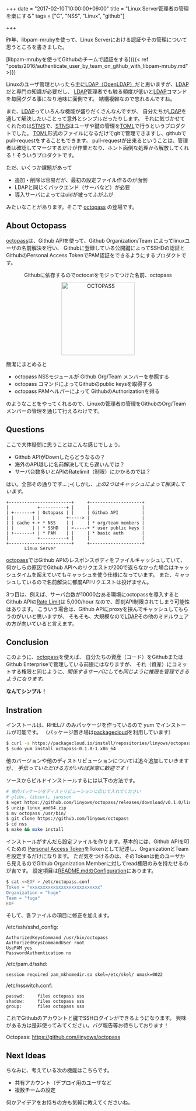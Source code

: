+++
date = "2017-02-10T10:00:00+09:00"
title = "Linux Server管理者の管理を楽にする"
tags = ["C", "NSS", "Linux", "github"]

+++

昨年、libpam-mrubyを使って、Linux Serverにおける認証やその管理について思うところを書きました。

[libpam-mrubyを使ってGithubのチームで認証をする]({{< ref "posts/2016/authenticate_user_by_team_on_github_with_libpam-mruby.md" >}})

Linuxのユーザ管理といったら主に[LDAP（OpenLDAP）][ldap]だと思いますが、[LDAP][ldap]だと専門の知識が必要だし、
[LDAP][ldap]管理者でも触る頻度が低いと[LDAP][ldap]コマンドを毎回ググる事になり地味に面倒です。
結構複雑なので忘れるんですね。

また、[LDAP][ldap]っていろんな機能が盛りだくさんなんですが、
自分たちが[LDAP][ldap]を通して解決したいことって意外とシンプルだったりします。
それに気づかせてくれたのは[STNS][stns]で、[STNS][stns]はユーザや鍵の管理を[TOML][toml]で行うというプロダクトでした。
[TOML][toml]形式のファイルになるだけでgitで管理できますし、githubでpull-requestをすることもできます。
pull-requestが出来るということは、管理者は確認してマージするだけが作業となり、ホント面倒な処理から解放してくれる！そういうプロダクトです。

ただ、いくつか課題があって

- 追加・削除は容易だが、最初の設定ファイル作るのが面倒
- LDAPと同じくバックエンド（サーバなど）が必要
- 導入サーバによってはuidが被ってふがふが

みたいなことがあります。そこで [octopass][octopass] の登場です。

About Octopass
--------------

[octopass][octopass]は、Github APIを使って、Github Organization/Team によってlinuxユーザの名前解決を行い、
Githubに登録している公開鍵によってSSHDの認証とGithubのPersonal Access TokenでPAM認証をできるようにするプロダクトです。

<figure id="octopass" align="center">
<figcaption style="padding-bottom:10px;">Githubに依存するのでoctocatをモジってつけた名前、octopass</figcaption>
<img alt="OCTOPASS" src="https://github.com/linyows/octopass/blob/master/misc/octopass.png?raw=true" width="200">
</figure>

簡潔にまとめると

- octopass NSSモジュールが Github Org/Team メンバーを参照する
- octopass コマンドによってGithubのpublic keysを取得する
- octopass PAMヘルパーによって GithubのAuthorizationを得る

のようなことをやってくれるので、Linuxの管理者の管理をGithubのOrg/Teamメンバーの管理を通じて行えるわけです。

Questions
---------

ここで大体疑問に思うことはこんな感じでしょう。

- Github APIがDownしたらどうなるの？
- 海外のAPI越しに名前解決してたら遅いんでは？
- サーバ台数多いとAPIのRatelimit（制限）にかかるのでは？

はい。全部その通りです... ;-(
しかし、*上の2つはキャッシュによって解決しています。*

```
+------------------------+     +--------------------+
|           +----------+ |     |                    |
| +-------+ | Octopass | |     | Github API         |
| |       | |          +-----> |                    |
| | cache +-+ * NSS    | |     | * org/team members |
| |       | | * SSHD   | <-----+ * user public keys |
| +-------+ | * PAM    | |     | * basic auth       |
|           +----------+ |     |                    |
+------------------------+     +--------------------+
       Linux Server
```

[octopass][octopass]ではGithub APIのレスポンスボディをファイルキャッシュしていて、
何かしらの原因でGithub APIへのリクエストが200で返らなかった場合はキャッシュタイムを超えていてもキャッシュを使う仕様になっています。
また、キャッシュしているので名前解決に都度APIリクエストは投げません。

3つ目は、例えば、サーバ台数が10000台ある環境にoctopassを導入すると
Github APIの[Rate Limit][ratelimit]は 5,000/hour なので、即刻API制限されてしまう可能性はあります。
こういう場合は、Github APIにproxyを挟んでキャッシュしてもらうのがいいと思いますが、
そもそも、大規模なので[LDAP][ldap]その他のミドルウェアの方が向いていると言えます。

Conclusion
----------

このように、[octopass][octopass]を使えば、
自分たちの資産（コード）をGithubまたはGithub Enterpriseで管理している前提にはなりますが、
それ（資産）にコミットする権限と同じように、*関係するサーバにしても同じように権限を管理できるようになります。*

**なんてシンプル！**

Instration
----------

インストールは、RHEL/7 のみパッケージを作っているので yum でインストールが可能です。
（パッケージ置き場は[packagecloud][packagecloud]を利用しています）

```sh
$ curl -s https://packagecloud.io/install/repositories/linyows/octopass/script.rpm.sh | sudo bash
$ sudo yum install octopass-0.1.0-1.x86_64
```

他のバージョンや他のディストリビューションについては追々追加していきますが、
*手伝っていただける方がいれば非常に歓迎です！*

ソースからビルドインストールするには以下の方法です。

```sh
# 依存パッケージをディストリビューションに応じて入れてください
# glibc, libcurl, jansson
$ wget https://github.com/linyows/octopass/releases/download/v0.1.0/linux_amd64.zip
$ unzip linux_amd64.zip
$ mv octopass /usr/bin/
$ git clone https://github.com/linyows/octopass
$ cd nss
$ make && make install
```

インストールがすんだら設定ファイルを作ります。基本的には、Github APIを叩くための
[Personal Access Token][token]をTokenとして記述し、OrganizationとTeamを設定するだけになります。
ただ気をつけるのは、そのTokenは他のユーザから見えるのでGithub Organization Memberに対してread権限のみを持たせるのが吉です。
設定項目は[README.mdのConfiguration][conf]にあります。

```sh
$ cat <<EOF > /etc/octopass.conf
Token = "xxxxxxxxxxxxxxxxxxxxxxxxxxx"
Organization = "hoge"
Team = "fuga"
EOF
```

そして、各ファイルの項目に修正を加えます。

/etc/ssh/sshd_config:

```
AuthorizedKeysCommand /usr/bin/octopass
AuthorizedKeysCommandUser root
UsePAM yes
PasswordAuthentication no
```

/etc/pam.d/sshd:

```
session required pam_mkhomedir.so skel=/etc/skel/ umask=0022
```

/etc/nsswitch.conf:

```
passwd:     files octopass sss
shadow:     files octopass sss
group:      files octopass sss
```

これでGithubのアカウントと鍵でSSHログインができるようになります。
興味がある方は是非使ってみてください。バグ報告等お待ちしております！

Octopass: https://github.com/linyows/octopass

Next Ideas
----------

ちなみに、考えている次の機能はこちらです。

- 共有アカウント（デプロイ用のユーザなど
- 複数チームの設定

何かアイデアをお持ちの方も気軽に教えてくださいね。

[ldap]: http://www.openldap.org/
[stns]: http://stns.jp
[toml]: https://github.com/toml-lang/toml
[ratelimit]: https://developer.github.com/v3/#rate-limiting
[octopass]: https://github.com/linyows/octopass
[packagecloud]: https://packagecloud.io/linyows/octopass
[conf]: https://github.com/linyows/octopass#configuration
[token]: https://github.com/settings/tokens/new
